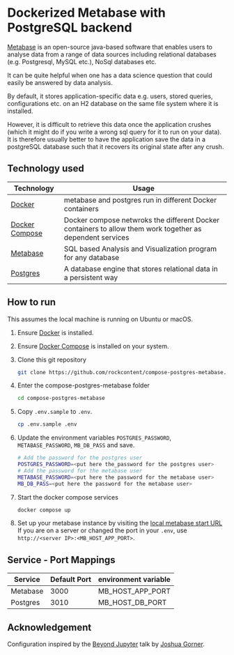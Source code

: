 # Dockerized Metabase with PostgreSQL backend

[Metabase](https://www.metabase.com/) is an open-source java-based software that enables users to analyse data from a range of data sources including relational databases (e.g. Postgresql, MySQL etc.), NoSql databases etc.

It can be quite helpful when one has a data science question that could easily be answered by data analysis.

By default, it stores application-specific data e.g. users, stored queries, configurations etc. on an H2 database on the same file system where it is installed.

However, it is difficult to retrieve this data once the application crushes (which it might do if you write a wrong sql query for it to run on your data). It is therefore usually better to have the application save the data in a postgreSQL database such that it recovers its original state after any crush.

## Technology used

| Technology | Usage |
| --- | --- |
|[Docker](https://docs.docker.com/) | metabase and postgres run in different Docker containers|
|[Docker Compose](https://docs.docker.com/compose/) | Docker compose netwroks the different Docker containers to allow them  work together as dependent services |
|[Metabase](https://www.metabase.com/)| SQL based Analysis and Visualization program for any database |
|[Postgres](https://www.postgresql.org/)| A database engine that stores relational data in a persistent way |

## How to run

This assumes the local machine is running on Ubuntu or macOS.

1. Ensure [Docker](https://docs.docker.com/get-docker/) is installed.
2. Ensure [Docker Compose](https://docs.docker.com/compose/install/) is installed on your system.
3. Clone this git repository

    ```bash
    git clone https://github.com/rockcontent/compose-postgres-metabase.git
    ```

4. Enter the compose-postgres-metabase folder

    ```bash
    cd compose-postgres-metabase
    ```

5. Copy `.env.sample` to `.env`.

    ```bash
    cp .env.sample .env
    ```

6. Update the environment variables `POSTGRES_PASSWORD`, `METABASE_PASSWORD`, `MB_DB_PASS` and save.

    ```bash
    # Add the password for the postgres user
    POSTGRES_PASSWORD=<put here the_password for the postgres user>
    # Add the password for the metabase user
    METABASE_PASSWORD=<put here the password for the metabase user>
    MB_DB_PASS=<put here the password for the metabase user>
    ```

7. Start the docker compose services

    ```bash
    docker compose up
    ```

8. Set up your metabase instance by visiting the [local metabase start URL](http://localhost:3000)
If you are on a server or changed the port in your `.env`, use `http://<server IP>:<MB_HOST_APP_PORT>`.

## Service - Port Mappings

| Service | Default Port | environment variable |
| --- | --- | --- |
| Metabase | 3000 | MB_HOST_APP_PORT |
| Postgres | 3010 | MB_HOST_DB_PORT |

## Acknowledgement

Configuration inspired by the [Beyond Jupyter](https://github.com/jgoerner/beyond-jupyter) talk by [Joshua Gorner](https://github.com/jgoerner).
